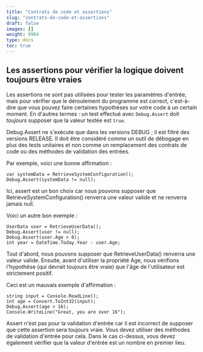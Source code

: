```yaml
---
title: "Contrats de code et assertions"
slug: "contrats-de-code-et-assertions"
draft: false
images: []
weight: 9984
type: docs
toc: true
---
```


## Les assertions pour vérifier la logique doivent toujours être vraies
Les assertions ne sont pas utilisées pour tester les paramètres d'entrée, mais pour vérifier que le déroulement du programme est correct, c'est-à-dire que vous pouvez faire certaines hypothèses sur votre code à un certain moment. En d'autres termes : un test effectué avec `Debug.Assert` doit *toujours* supposer que la valeur testée est `true`.

Debug.Assert ne s'exécute que dans les versions DEBUG ; il est filtré des versions RELEASE. Il doit être considéré comme un outil de débogage en plus des tests unitaires et non comme un remplacement des contrats de code ou des méthodes de validation des entrées.

Par exemple, voici une bonne affirmation :

    var systemData = RetrieveSystemConfiguration();
    Debug.Assert(systemData != null);

Ici, assert est un bon choix car nous pouvons supposer que RetrieveSystemConfiguration() renverra une valeur valide et ne renverra jamais null.

Voici un autre bon exemple :

    UserData user = RetrieveUserData();
    Debug.Assert(user != null);
    Debug.Assert(user.Age > 0);
    int year = DateTime.Today.Year - user.Age;

Tout d'abord, nous pouvons supposer que RetrieveUserData() renverra une valeur valide. Ensuite, avant d'utiliser la propriété Age, nous vérifions l'hypothèse (qui devrait toujours être vraie) que l'âge de l'utilisateur est strictement positif.

Ceci est un mauvais exemple d'affirmation :

    string input = Console.ReadLine();
    int age = Convert.ToInt32(input);
    Debug.Assert(age > 16);
    Console.WriteLine("Great, you are over 16");

Assert n'est pas pour la validation d'entrée car il est incorrect de supposer que cette assertion sera toujours vraie. Vous devez utiliser des méthodes de validation d'entrée pour cela. Dans le cas ci-dessus, vous devez également vérifier que la valeur d'entrée est un nombre en premier lieu.


